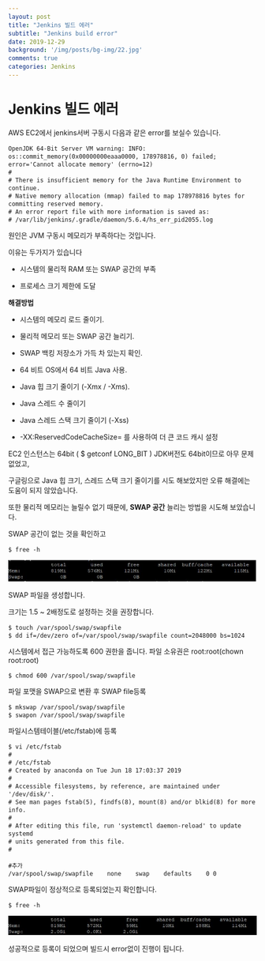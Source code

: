 ```yaml
---
layout: post
title: "Jenkins 빌드 에러"
subtitle: "Jenkins build error"
date: 2019-12-29
background: '/img/posts/bg-img/22.jpg'
comments: true
categories: Jenkins
---
```


<h1 class="section-heading2" >Jenkins 빌드 에러</h1>

AWS EC2에서 jenkins서버 구동시 다음과 같은 error를 보실수 있습니다.

```console
OpenJDK 64-Bit Server VM warning: INFO: os::commit_memory(0x00000000eaaa0000, 178978816, 0) failed; error='Cannot allocate memory' (errno=12)
#
# There is insufficient memory for the Java Runtime Environment to continue.
# Native memory allocation (mmap) failed to map 178978816 bytes for committing reserved memory.
# An error report file with more information is saved as:
# /var/lib/jenkins/.gradle/daemon/5.6.4/hs_err_pid2055.log
```

원인은 JVM 구동시 메모리가 부족하다는 것입니다.

이유는 두가지가 있습니다

- 시스템의 물리적 RAM 또는 SWAP 공간의 부족

- 프로세스 크기 제한에 도달 

**해결방법**

- 시스템의 메모리 로드 줄이기.

- 물리적 메모리 또는 SWAP 공간 늘리기.

- SWAP 백킹 저장소가 가득 차 있는지 확인.

- 64 비트 OS에서 64 비트 Java 사용.

- Java 힙 크기 줄이기 (-Xmx / -Xms).

- Java 스레드 수 줄이기

- Java 스레드 스택 크기 줄이기 (-Xss)

- -XX:ReservedCodeCacheSize= 를 사용하여 더 큰 코드 캐시 설정

EC2 인스턴스는 64bit ( $ getconf LONG_BIT ) JDK버전도 64bit이므로 아무 문제 없었고,

구글링으로 Java 힙 크기, 스레드 스택 크기 줄이기를 시도 해보았지만 오류 해결에는 도움이 되지 않았습니다.

또한 물리적 메모리는 늘릴수 없기 때문에, **SWAP 공간** 늘리는 방법을 시도해 보았습니다.

SWAP 공간이 없는 것을 확인하고

```console
$ free -h
```

<div>
	<img class="img-fluid" src="/img/posts/jenkins/jenkins23.JPG">	
</div>

SWAP 파일을 생성합니다.

크기는 1.5 ~ 2배정도로 설정하는 것을 권장합니다.

```console
$ touch /var/spool/swap/swapfile 
$ dd if=/dev/zero of=/var/spool/swap/swapfile count=2048000 bs=1024
```

시스템에서 접근 가능하도록 600 권한을 줍니다. 파일 소유권은 root:root(chown root:root)

```console
$ chmod 600 /var/spool/swap/swapfile
```

파일 포맷을 SWAP으로 변환 후 SWAP file등록

```console
$ mkswap /var/spool/swap/swapfile
$ swapon /var/spool/swap/swapfile
```

파일시스템테이블(/etc/fstab)에 등록

```console
$ vi /etc/fstab
#
# /etc/fstab
# Created by anaconda on Tue Jun 18 17:03:37 2019
#
# Accessible filesystems, by reference, are maintained under '/dev/disk/'.
# See man pages fstab(5), findfs(8), mount(8) and/or blkid(8) for more info.
#
# After editing this file, run 'systemctl daemon-reload' to update systemd
# units generated from this file.
#

#추가
/var/spool/swap/swapfile    none    swap    defaults    0 0
```

SWAP파일이 정상적으로 등록되었는지 확인합니다.

```console
$ free -h
```

<div>
	<img class="img-fluid" src="/img/posts/jenkins/jenkins24.JPG">	
</div>

성공적으로 등록이 되었으며 빌드시 error없이 진행이 됩니다.